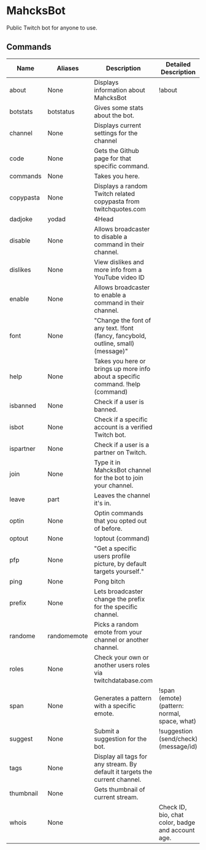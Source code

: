 # MahcksBot
 Public Twitch bot for anyone to use.

## Commands
| Name      | Aliases     | Description                                                                       | Detailed Description                              | Cooldown | Can Optout |
|-----------|-------------|-----------------------------------------------------------------------------------|---------------------------------------------------|----------|------------|
| about     | None        | Displays information about MahcksBot                                              | !about                                            | 30       | No         |
| botstats  | botstatus   | Gives some stats about the bot.                                                   |                                                   | 30       | No         |
| channel   | None        | Displays current settings for the channel                                         |                                                   | 30       | No         |
| code      | None        | Gets the Github page for that specific command.                                   |                                                   | 30       | No         |
| commands  | None        | Takes you here.                                                                   |                                                   | 30       | No         |
| copypasta | None        | Displays a random Twitch related copypasta from twitchquotes.com                  |                                                   | 30       | No         |
| dadjoke   | yodad       | 4Head                                                                             |                                                   | 30       | No         |
| disable   | None        | Allows broadcaster to disable a command in their channel.                         |                                                   | 30       | No         |
| dislikes  | None        | View dislikes and more info from a YouTube video ID                               |                                                   | 30       | No         |
| enable    | None        | Allows broadcaster to enable a command in their channel.                          |                                                   | 30       | No         |
| font      | None        | "Change the font of any text. !font (fancy, fancybold, outline, small) (message)" |                                                   | 30       | No         |
| help      | None        | Takes you here or brings up more info about a specific command. !help (command)   |                                                   | 30       | No         |
| isbanned  | None        | Check if a user is banned.                                                        |                                                   | 30       | No         |
| isbot     | None        | Check if a specific account is a verified Twitch bot.                             |                                                   | 30       | No         |
| ispartner | None        | Check if a user is a partner on Twitch.                                           |                                                   | 30       | No         |
| join      | None        | Type it in MahcksBot channel for the bot to join your channel.                    |                                                   | 30       | No         |
| leave     | part        | Leaves the channel it's in.                                                       |                                                   | 30       | No         |
| optin     | None        | Optin commands that you opted out of before.                                      |                                                   | 30       | No         |
| optout    | None        | !optout (command)                                                                 |                                                   | 30       | No         |
| pfp       | None        | "Get a specific users profile picture, by default targets yourself."              |                                                   | 30       | No         |
| ping      | None        | Pong bitch                                                                        |                                                   | 30       | No         |
| prefix    | None        | Lets broadcaster change the prefix for the specific channel.                      |                                                   | 30       | No         |
| randome   | randomemote | Picks a random emote from your channel or another channel.                        |                                                   | 30       | No         |
| roles     | None        | Check your own or another users roles via twitchdatabase.com                      |                                                   | 30       | No         |
| span      | None        | Generates a pattern with a specific emote.                                        | !span (emote) (pattern: normal, space, what)      | 30       | No         |
| suggest   | None        | Submit a suggestion for the bot.                                                  | !suggestion (send/check) (message/id)             | 30       | No         |
| tags      | None        | Display all tags for any stream. By default it targets the current channel.       |                                                   | 30       | No         |
| thumbnail | None        | Gets thumbnail of current stream.                                                 |                                                   | 30       | No         |
| whois     | None        |                                                                                   | Check ID, bio, chat color, badge and account age. | 30       | No         |
